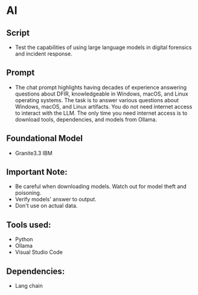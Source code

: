 # AI

## Script
- Test the capabilities of using large language models in digital forensics and incident response. 

## Prompt 
- The chat prompt highlights having decades of experience answering questions about DFIR, knowledgeable in Windows, macOS, and Linux operating systems. The task is to answer various questions about Windows, macOS, and Linux artifacts. You do not need internet access to interact with the LLM. The only time you need internet access is to download tools, dependencies, and models from Ollama. 

## Foundational Model
- Granite3.3 IBM

## Important Note:
- Be careful when downloading models. Watch out for model theft and poisoning.
- Verify models' answer to output.
- Don't use on actual data.

## Tools used:
- Python
- Ollama
- Visual Studio Code

## Dependencies:
- Lang chain
